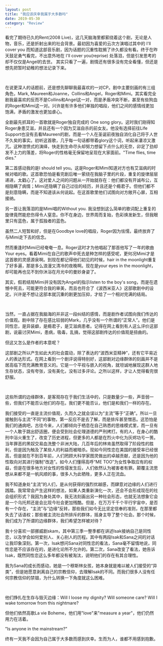```yaml
---
layout: post
title: "我应该庆幸我属于大多数吗"
date: 2019-05-30
category: "Review"
---
```


看完了期待已久的Rent(2008 Live)，这几天脑海里都萦绕着这个剧，无论是人物，音乐，还是折射出来的社会背景。最初因为喜爱的云次方演唱过其中的 I'll cover you 而知道这部音乐剧，因为话题的沉重性耽搁了许久都没有看。终于在昨天鼓足勇气看完，不出意外地在 I'll cover you(reprise) 处落泪，但是引发思考的却不仅仅是Angel的去世。
其实只看了一遍，剧情还有很多没有完全看懂，但还是想先把暂时幼稚的想法记录下来。
<!--more-->

&nbsp;&nbsp;
       
在说更深人的话题前，还是想先聊聊我最喜欢的一对CP。剧中主要刻画的有三组角色，Mark, Maureen和Joanne，Collins和Angel，Roger和Mimi。其实看完全剧我最喜欢的反而不是Collins和Angel这一对，而是矛盾冲突不断，甚至有些狗血的Roger和Mimi这一对。兴许是有许多他们单独的唱段，他们之间的感情线更加饱满，矛盾的激发也更加虐心。

全剧最先抓耳的一首歌就是Roger独自完成的 One song glory。这时我们刚得知Roger身患艾滋，并且还有一个因为艾滋自杀的前女友。他没有选择前往Life Support也没有去看Maureen的剧，而是一个人在圣诞前夜独自消化自己将于人世不久矣的事实。初听这首歌，几乎每一句话都带着glory这个词，听起来凄凉又激亢。这种泄愤式的演绎，快走到生命尽头却努力想留下点什么的无奈，卯足了劲却发不上力的落差，将Roger的性格毫无保留地呈现在大家面前。"Time flies, time dies."

第二首感动我的是I should tell you。这是Roger和Mimi知道对方也有艾滋病的时候对唱的歌。这首歌恐怕是看完剧后唯一萦绕在我脑子里的片段，重复的旋律层层递进，太戳心了。这对爱人之间的问题从一开始就存在：他们都没有开诚布公，互相隐瞒了病情；Mimi还隐瞒了自己过往的经历，并且还是个瘾君子。但他们都不是刻意隐瞒，而是不知道该从何说起。在这首歌里他们试图向对方敞开心扉，互相接纳。

另一首让我落泪的是Mimi唱的Without you. 我没想到这么简单的歌词配上重复的旋律竟然能悲伤得令人窒息。你不在身边，世界周而复始，色彩焕发新生，但我眼里只有蓝色，属于孤独者的蓝色。

虽然二人短暂和好，但是在Goodbye love的唱段，Roger因为怯懦，最终放弃了与Mimi走下去的信念。

然而重逢时Mimi已经奄奄一息。Roger这时才为他唱起了那首他写了一年的歌曲Your eyes。看着Mimi在自己的歌声中死去是种怎样的感受呢，更何况Mimi才是这首歌的灵感源泉啊。到现在都记得他们初见的时候，hair in the moonlight重复了好多遍，那是多么浪漫又清冷的夜晚啊。现在是your eyes in the moonlight，却可能再也见不到你沐浴在月光中的曼妙身姿了。

其实，假若结局Mimi并没有因为Angel的指示listen to the boy's song，而是在遗憾中死去，可能更符合我的审美，而且也符合了《波西米亚人》这部歌剧中的设定。兴许是不想让这部本就沉重的剧更加压抑，才给了一个相对完满的结局。

&nbsp;&nbsp;
       
当然，一直占据在我脑海的并非这一段纠结的感情，而是剧作者试图向我们传达的价值观。剧中除了存在感比较弱的Mark，几乎没有一个所谓的“正常人”。他们是同性恋，是异装癖，是瘾君子，是艾滋病患者。记得在网上看到有人这么评价这部剧，说最讨厌Mimi，患病，吸毒，乱搞，觉得这部剧传达的价值观是扭曲的。

但这又怎么是作者的本意呢？

这部剧之所以产生如此大的社会震动，除了表达的“波西米亚精神”，还有它平易近人的表达形式。在网上看到一个剧评说得特别好，这部剧对边缘群体的刻画并不是居高临下而充满教育意义的。它是一个平视与嵌入的视角，就坦诚地展现这群人地生存状态，没有夸张，没有美化，没有过多评论。之所以这样，才让人觉得看完很舒服。

&nbsp;&nbsp;

这些所谓的边缘群体，是客观存在于我们生活中的，只是数量少一些，声音弱一些，但我们不能否认他们的存在。我们更不能否认，他们是和我们一样的存在。

我们接受的一直是主流价值观，久而久之就会误以为“主流”等于“正确”。所以一旦接触到与主流“不同”的事物，第一反应不是去了解，而是排斥甚至憎恶。这恐怕是我们的通病吧，古往今来，人们都倾向于栖息在自己熟悉的思维模式里，而一旦有一个人敢于跳出舒适圈，便会受到社会伦理道德的严刑拷打。有的人，在身心的酷刑中浴火重生了，改变了历史进程，但更多的人都是在烈火中化为灰烬功亏一篑。当年罪恶的黑奴交易血洗整个非洲大陆，几百年后的林肯虽然取得了阶段性的胜利，但是因为触及了某些人的利益而被暗杀。现如今同性恋在美国的接受率已经很高，但是就在不到百年前，人们罔顾大科学家图灵做出的卓越贡献，还是因为他的性取向对其进行强制“改造”。如今人们懂得高呼“ME TOO”为女性争取应有的权益，但是在很多地方对女性的性侵发生后，人们依然认为被害者有罪。颠覆主流思想从来都不是一帆风顺的事，很多人为此牺牲，更多人正在流血。

我不知道身处“主流”的人们，是从何获得的强烈优越感，而肆意对边缘的人们进行践踏。我常常会产生这样的想法，如果人类重新演化一次，还会不会形成现在的社会组织形式？我因为身处其中，我无法刻画出另一种社会形态，也就无法想象它会是一个乌托邦还是会比现今社会更加残酷。但是，在万万千千个平行宇宙中，是否有一个存在，“主流”与“边缘”反转，那些我们如今无比坚定信奉的准则，在那里都失去了话语权；那些被主流社会所排斥的群体，摇身主导了整个社会。那个时候，我们成为了所谓的边缘群体，我们希望怎样被对待？

我十分喜欢一部挪威剧skam，其中第三季一整季都在讲述Isak接纳自己是同性恋，以及学会如何爱别人、关心别人的历程。其中有两段Isak和Sana之间的对话让我印象深刻。第一次，Isak想问Sana对同性恋的看法，Sana毫不留情地说，同性恋是不应该存在的，是进化论所不允许的。第二次，Sana改变了看法，她告诉Isak，既然同性恋这么多年都没有被淘汰，说明他们的存在有其合理性。

我为Sana的成长而感动，她是一个穆斯林女孩，她本身就是难以被人们接受的“异类”，但是她愿意剥离自己的宗教信仰，去理解Isak的不同。而我们很多人没有任何宗教信仰的禁锢，为什么转换一下角度就这么困难。

&nbsp;&nbsp;

他们挣扎在生存与毁灭边缘：Will I loose my dignity? Will someone care? Will I wake tomorrow from this nightmare? 

但他们依然高歌La vie Boheme，他们用"love"来"measure a year"，他们仍然用力在活着。

"Is anyone in the mainstream?"

终有一天我不会因为自己属于大多数而感到庆幸。生而为人，谁都不用感到抱歉。
